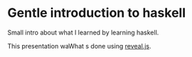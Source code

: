 # Gentle introduction to haskell

Small intro about what I learned by learning haskell.

This presentation waWhat s done using [reveal.js](https://revealjs.com/#/).